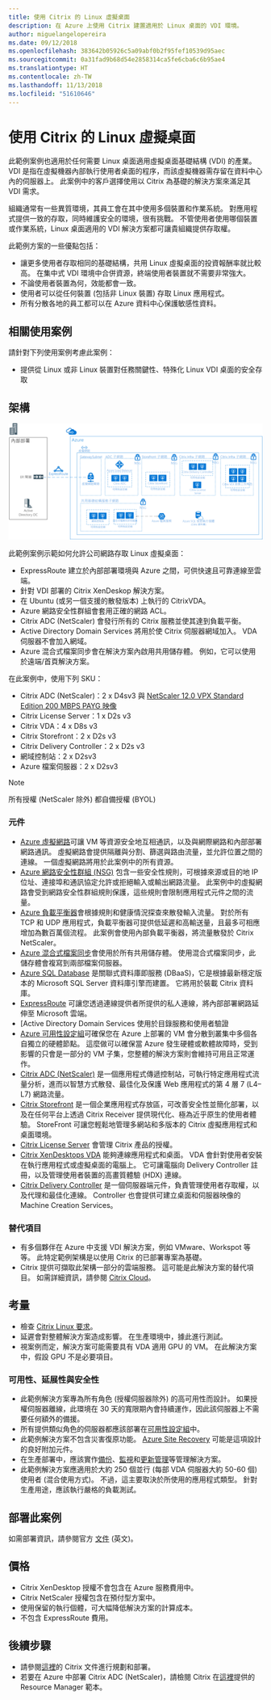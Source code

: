 ```yaml
---
title: 使用 Citrix 的 Linux 虛擬桌面
description: 在 Azure 上使用 Citrix 建置適用於 Linux 桌面的 VDI 環境。
author: miguelangelopereira
ms.date: 09/12/2018
ms.openlocfilehash: 383642b05926c5a09abf0b2f95fef10539d95aec
ms.sourcegitcommit: 0a31fad9b68d54e2858314ca5fe6cba6c6b95ae4
ms.translationtype: HT
ms.contentlocale: zh-TW
ms.lasthandoff: 11/13/2018
ms.locfileid: "51610646"
---
```

# <a name="linux-virtual-desktops-with-citrix"></a>使用 Citrix 的 Linux 虛擬桌面

此範例案例也適用於任何需要 Linux 桌面適用虛擬桌面基礎結構 (VDI) 的產業。 VDI 是指在虛擬機器內部執行使用者桌面的程序，而該虛擬機器需存留在資料中心內的伺服器上。 此案例中的客戶選擇使用以 Citrix 為基礎的解決方案來滿足其 VDI 需求。

組織通常有一些異質環境，其員工會在其中使用多個裝置和作業系統。 對應用程式提供一致的存取，同時維護安全的環境，很有挑戰。 不管使用者使用哪個裝置或作業系統，Linux 桌面適用的 VDI 解決方案都可讓貴組織提供存取權。

此範例方案的一些優點包括：
* 讓更多使用者存取相同的基礎結構，共用 Linux 虛擬桌面的投資報酬率就比較高。 在集中式 VDI 環境中合併資源，終端使用者裝置就不需要非常強大。
* 不論使用者裝置為何，效能都會一致。
* 使用者可以從任何裝置 (包括非 Linux 裝置) 存取 Linux 應用程式。
* 所有分散各地的員工都可以在 Azure 資料中心保護敏感性資料。

## <a name="relevant-use-cases"></a>相關使用案例

請針對下列使用案例考慮此案例：

* 提供從 Linux 或非 Linux 裝置對任務關鍵性、特殊化 Linux VDI 桌面的安全存取

## <a name="architecture"></a>架構

[![](./media/azure-citrix-sample-diagram.png "架構圖")](./media/azure-citrix-sample-diagram.png#lightbox)

此範例案例示範如何允許公司網路存取 Linux 虛擬桌面：

* ExpressRoute 建立於內部部署環境與 Azure 之間，可供快速且可靠連線至雲端。
* 針對 VDI 部署的 Citrix XenDeskop 解決方案。
* 在 Ubuntu (或另一個支援的散發版本) 上執行的 CitrixVDA。
* Azure 網路安全性群組會套用正確的網路 ACL。
* Citrix ADC (NetScaler) 會發行所有的 Citrix 服務並使其達到負載平衡。
* Active Directory Domain Services 將用於使 Citrix 伺服器網域加入。 VDA 伺服器不會加入網域。
* Azure 混合式檔案同步會在解決方案內啟用共用儲存體。 例如，它可以使用於遠端/首頁解決方案。

在此案例中，使用下列 SKU：

- Citrix ADC (NetScaler)：2 x D4sv3 與 [NetScaler 12.0 VPX Standard Edition 200 MBPS PAYG 映像](https://azuremarketplace.microsoft.com/pt-br/marketplace/apps/citrix.netscalervpx-120?tab=PlansAndPrice)
- Citrix License Server：1 x D2s v3
- Citrix VDA：4 x D8s v3
- Citrix Storefront：2 x D2s v3
- Citrix Delivery Controller：2 x D2s v3
- 網域控制站：2 x D2sv3
- Azure 檔案伺服器：2 x D2sv3

> [!NOTE]
> 所有授權 (NetScaler 除外) 都自備授權 (BYOL)

### <a name="components"></a>元件

- [Azure 虛擬網路](/azure/virtual-network/virtual-networks-overview)可讓 VM 等資源安全地互相通訊，以及與網際網路和內部部署網路通訊。 虛擬網路會提供隔離與分割、篩選與路由流量，並允許位置之間的連線。 一個虛擬網路將用於此案例中的所有資源。
- [Azure 網路安全性群組 (NSG)](/azure/virtual-network/security-overview) 包含一些安全性規則，可根據來源或目的地 IP 位址、連接埠和通訊協定允許或拒絕輸入或輸出網路流量。 此案例中的虛擬網路會受到網路安全性群組規則保護，這些規則會限制應用程式元件之間的流量。
- [Azure 負載平衡器](/azure/application-gateway/overview)會根據規則和健康情況探查來散發輸入流量。 對於所有 TCP 和 UDP 應用程式，負載平衡器可提供低延遲和高輸送量，且最多可相應增加為數百萬個流程。 此案例會使用內部負載平衡器，將流量散發於 Citrix NetScaler。
- [Azure 混合式檔案同步](https://github.com/MicrosoftDocs/azure-docs/edit/master/articles/storage/files/storage-sync-files-planning.md)會使用於所有共用儲存體。 使用混合式檔案同步，此儲存體會複寫到兩部檔案伺服器。
- [Azure SQL Database](/azure/sql-database/sql-database-technical-overview) 是關聯式資料庫即服務 (DBaaS)，它是根據最新穩定版本的 Microsoft SQL Server 資料庫引擎而建置。 它將用於裝載 Citrix 資料庫。
- [ExpressRoute](/azure/expressroute/expressroute-introduction) 可讓您透過連線提供者所提供的私人連線，將內部部署網路延伸至 Microsoft 雲端。 
- [Active Directory Domain Services 使用於目錄服務和使用者驗證
- [Azure 可用性設定組](/azure/virtual-machines/windows/tutorial-availability-sets)可確保您在 Azure 上部署的 VM 會分散到叢集中多個各自獨立的硬體節點。 這麼做可以確保當 Azure 發生硬體或軟體故障時，受到影響的只會是一部分的 VM 子集，您整體的解決方案則會維持可用且正常運作。 
- [Citrix ADC (NetScaler)](https://www.citrix.com/products/citrix-adc) 是一個應用程式傳遞控制站，可執行特定應用程式流量分析，進而以智慧方式散發、最佳化及保護 Web 應用程式的第 4 層 7 (L4–L7) 網路流量。 
- [Citrix Storefront](https://www.citrix.com/products/citrix-virtual-apps-and-desktops/citrix-storefront.html) 是一個企業應用程式存放區，可改善安全性並簡化部署，以及在任何平台上透過 Citrix Receiver 提供現代化、極為近乎原生的使用者體驗。 StoreFront 可讓您輕鬆地管理多網站和多版本的 Citrix 虛擬應用程式和桌面環境。 
- [Citrix License Server](https://www.citrix.com/buy/licensing/overview.html) 會管理 Citrix 產品的授權。
- [Citrix XenDesktops VDA](https://docs.citrix.com/en-us/citrix-virtual-apps-desktops-service) 能夠連線應用程式和桌面。 VDA 會針對使用者安裝在執行應用程式或虛擬桌面的電腦上。 它可讓電腦向 Delivery Controller 註冊，以及管理使用者裝置的高畫質體驗 (HDX) 連線。
- [Citrix Delivery Controller](https://docs.citrix.com/en-us/xenapp-and-xendesktop/7-15-ltsr/manage-deployment/delivery-controllers) 是一個伺服器端元件，負責管理使用者存取權，以及代理和最佳化連線。 Controller 也會提供可建立桌面和伺服器映像的 Machine Creation Services。

### <a name="alternatives"></a>替代項目

- 有多個夥伴在 Azure 中支援 VDI 解決方案，例如 VMware、Workspot 等等。 此特定範例架構是以使用 Citrix 的已部署專案為基礎。
- Citrix 提供可擷取此架構一部分的雲端服務。 這可能是此解決方案的替代項目。 如需詳細資訊，請參閱 [Citrix Cloud](https://www.citrix.com/products/citrix-cloud)。

## <a name="considerations"></a>考量

- 檢查 [Citrix Linux 要求](https://docs.citrix.com/en-us/linux-virtual-delivery-agent/current-release/system-requirements)。
- 延遲會對整體解決方案造成影響。 在生產環境中，據此進行測試。
- 視案例而定，解決方案可能需要具有 VDA 適用 GPU 的 VM。 在此解決方案中，假設 GPU 不是必要項目。

### <a name="availability-scalability-and-security"></a>可用性、延展性與安全性

- 此範例解決方案專為所有角色 (授權伺服器除外) 的高可用性而設計。 如果授權伺服器離線，此環境在 30 天的寬限期內會持續運作，因此該伺服器上不需要任何額外的備援。
- 所有提供類似角色的伺服器都應該部署在[可用性設定組](/azure/virtual-machines/windows/manage-availability#configure-multiple-virtual-machines-in-an-availability-set-for-redundancy)中。
- 此範例解決方案不包含災害復原功能。 [Azure Site Recovery](/azure/site-recovery/site-recovery-overview) 可能是這項設計的良好附加元件。
- 在生產部署中，應該實作[備份](/azure/backup/backup-introduction-to-azure-backup)、[監視](/azure/monitoring-and-diagnostics/monitoring-overview)和[更新管理](/azure/automation/automation-update-management)等管理解決方案。
- 此範例解決方案應適用於大約 250 個並行 (每部 VDA 伺服器大約 50-60 個) 使用者 (混合使用方式)。 不過，這主要取決於所使用的應用程式類型。 針對生產用途，應該執行嚴格的負載測試。

## <a name="deploy-this-scenario"></a>部署此案例

如需部署資訊，請參閱官方 [ 文件](https://docs.citrix.com/en-us/citrix-virtual-apps-desktops/install-configure.html) \(英文\)。

## <a name="pricing"></a>價格

- Citrix XenDesktop 授權不會包含在 Azure 服務費用中。
- Citrix NetScaler 授權包含在預付型方案中。
- 使用保留的執行個體，可大幅降低解決方案的計算成本。
- 不包含 ExpressRoute 費用。

## <a name="next-steps"></a>後續步驟

- 請參閱[這裡](https://docs.citrix.com/en-us/citrix-virtual-apps-desktops/install-configure)的 Citrix 文件進行規劃和部署。
- 若要在 Azure 中部署 Citrix ADC (NetScaler)，請檢閱 Citrix 在[這裡](https://github.com/citrix/netscaler-azure-templates)提供的 Resource Manager 範本。
